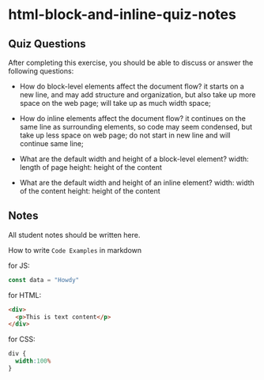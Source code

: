 # html-block-and-inline-quiz-notes

## Quiz Questions

After completing this exercise, you should be able to discuss or answer the following questions:

- How do block-level elements affect the document flow?
it starts on a new line, and may add structure and organization, but also take up more space on the web page;
will take up as much width space;

- How do inline elements affect the document flow?
it continues on the same line as surrounding elements, so code may seem condensed, but take up less space on web page;
do not start in new line and will continue same line;

- What are the default width and height of a block-level element?
width: length of page
height: height of the content

- What are the default width and height of an inline element?
width: width of the content
height: height of the content

## Notes

All student notes should be written here.


How to write `Code Examples` in markdown

for JS:
```javascript
const data = "Howdy"
```

for HTML:
```html
<div>
  <p>This is text content</p>
</div>
```

for CSS:
```css
div {
  width:100%
}
```

